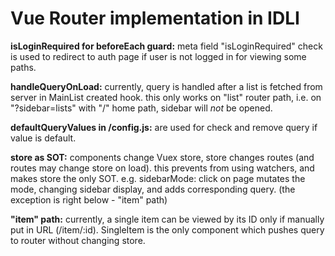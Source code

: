 # Vue Router implementation in IDLI

**isLoginRequired for beforeEach guard:**
meta field "isLoginRequired" check is used to redirect to auth page 
if user is not logged in for viewing some paths.

**handleQueryOnLoad:**
currently, query is handled after a list is fetched from server in MainList created hook.
this only works on "list" router path,
i.e. on "?sidebar=lists" with "/" home path, sidebar will *not* be opened.

**defaultQueryValues in /config.js:**
are used for check and remove query if value is default.

**store as SOT:**
components change Vuex store, store changes routes (and routes may change store on load).
this prevents from using watchers, and makes store the only SOT.
e.g. sidebarMode: 
click on page mutates the mode, changing sidebar display, and adds corresponding query.
(the exception is right below - "item" path)

**"item" path:**
currently, a single item can be viewed by its ID only if manually put in URL (/item/:id).
SingleItem is the only component which pushes query to router without changing store.
